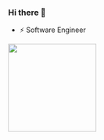 ### Hi there 👋

<!--
**ehsaniara/ehsaniara** is a ✨ _special_ ✨ repository because its `README.md` (this file) appears on your GitHub profile.

Here are some ideas to get you started:
-->

- ⚡ Software Engineer

<a href="https://github.com/ehsaniara">
  <img align="center" height="180px" style="margin-right:10px" src="https://github-readme-stats.vercel.app/api?username=ehsaniara" />
